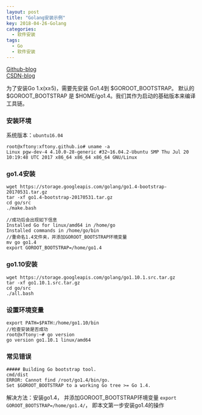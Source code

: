 ```yaml
---
layout: post
title: "Golang安装示例"
key: 2018-04-26-Golang
categories:
  - 软件安装
tags:
  - Go
  - 软件安装
---
```


[Github-blog](https://xftony.github.io/all.html)   
[CSDN-blog](https://blog.csdn.net/xftony)  


为了安装Go 1.x(x≥5)，需要先安装 Go1.4到 $GOROOT_BOOTSTRAP。 默认的 $GOROOT_BOOTSTRAP 是 $HOME/go1.4。我们其作为启动的基础版本来编译工具链。    
<!--more-->  

### 安装环境   
系统版本：`ubuntu16.04` 

	root@xftony:xftony.github.io# uname -a
	Linux pgw-dev-4 4.10.0-28-generic #32~16.04.2-Ubuntu SMP Thu Jul 20 10:19:48 UTC 2017 x86_64 x86_64 x86_64 GNU/Linux

### go1.4安装
 
	wget https://storage.googleapis.com/golang/go1.4-bootstrap-20170531.tar.gz
	tar -xf go1.4-bootstrap-20170531.tar.gz  
	cd go/src  
	./make.bash  
  
	//成功后会出现如下信息  
	Installed Go for linux/amd64 in /home/go  
	Installed commands in /home/go/bin  
    //重命名1.4文件夹，并添加GOROOT_BOOTSTRAP环境变量
	mv go go1.4  
	export GOROOT_BOOTSTRAP=/home/go1.4   

### go1.10安装  

	wget https://storage.googleapis.com/golang/go1.10.1.src.tar.gz  
	tar -xf go1.10.1.src.tar.gz  
	cd go/src  
	./all.bash  

### 设置环境变量
    
	export PATH=$PATH:/home/go1.10/bin   
    //检查安装是否成功
	root@xftony:~# go version
	go version go1.10.1 linux/amd64

### 常见错误   

	##### Building Go bootstrap tool.
	cmd/dist
	ERROR: Cannot find /root/go1.4/bin/go.
	Set $GOROOT_BOOTSTRAP to a working Go tree >= Go 1.4.
解决方法：安装go1.4， 并添加GOROOT_BOOTSTRAP环境变量 `export GOROOT_BOOTSTRAP=/home/go1.4/`， 即本文第一步安装go1.4的操作


